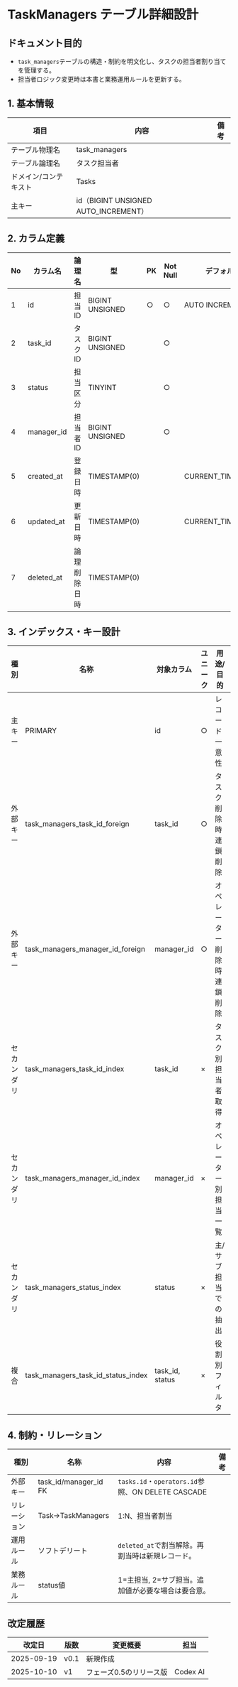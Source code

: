 # TaskManagers テーブル詳細設計

## ドキュメント目的
- `task_managers`テーブルの構造・制約を明文化し、タスクの担当者割り当てを管理する。
- 担当者ロジック変更時は本書と業務運用ルールを更新する。

## 1. 基本情報
| 項目 | 内容 | 備考 |
|---|---|---|
| テーブル物理名 | task_managers |  |
| テーブル論理名 | タスク担当者 |  |
| ドメイン/コンテキスト | Tasks |  |
| 主キー | id（BIGINT UNSIGNED AUTO_INCREMENT） |  |

## 2. カラム定義
| No | カラム名 | 論理名 | 型 | PK | Not Null | デフォルト | 説明/業務ルール | 備考 |
|---|---|---|---|---|---|---|---|---|
| 1 | id | 担当ID | BIGINT UNSIGNED | ○ | ○ | AUTO INCREMENT | システム採番。 |  |
| 2 | task_id | タスクID | BIGINT UNSIGNED |  | ○ |  | `tasks.id`参照。 | ON DELETE CASCADE |
| 3 | status | 担当区分 | TINYINT |  | ○ |  | 1=主担当、2=サブ担当。 |  |
| 4 | manager_id | 担当者ID | BIGINT UNSIGNED |  | ○ |  | `operators.id`参照。 | ON DELETE CASCADE |
| 5 | created_at | 登録日時 | TIMESTAMP(0) |  |  | CURRENT_TIMESTAMP | 割り当て日時。 |  |
| 6 | updated_at | 更新日時 | TIMESTAMP(0) |  |  | CURRENT_TIMESTAMP | Laravel標準。 | on update CURRENT_TIMESTAMP |
| 7 | deleted_at | 論理削除日時 | TIMESTAMP(0) |  |  |  | `softDeletes()`。 |  |

## 3. インデックス・キー設計
| 種別 | 名称 | 対象カラム | ユニーク | 用途/目的 | 備考 |
|---|---|---|---|---|---|
| 主キー | PRIMARY | id | ○ | レコード一意性 |  |
| 外部キー | task_managers_task_id_foreign | task_id | ○ | タスク削除時連鎖削除 |  |
| 外部キー | task_managers_manager_id_foreign | manager_id | ○ | オペレーター削除時連鎖削除 |  |
| セカンダリ | task_managers_task_id_index | task_id | × | タスク別担当者取得 |  |
| セカンダリ | task_managers_manager_id_index | manager_id | × | オペレーター別担当一覧 |  |
| セカンダリ | task_managers_status_index | status | × | 主/サブ担当での抽出 |  |
| 複合 | task_managers_task_id_status_index | task_id, status | × | 役割別フィルタ |  |

## 4. 制約・リレーション
| 種別 | 名称 | 内容 | 備考 |
|---|---|---|---|
| 外部キー | task_id/manager_id FK | `tasks.id`・`operators.id`参照、ON DELETE CASCADE |  |
| リレーション | Task→TaskManagers | 1:N、担当者割当 |  |
| 運用ルール | ソフトデリート | `deleted_at`で割当解除。再割当時は新規レコード。 |  |
| 業務ルール | status値 | 1=主担当, 2=サブ担当。追加値が必要な場合は要合意。 |  |

## 改定履歴
| 改定日 | 版数 | 変更概要 | 担当 |
|---|---|---|---|
| 2025-09-19 | v0.1 | 新規作成 |  |
| 2025-10-10 | v1 | フェーズ0.5のリリース版 | Codex AI |